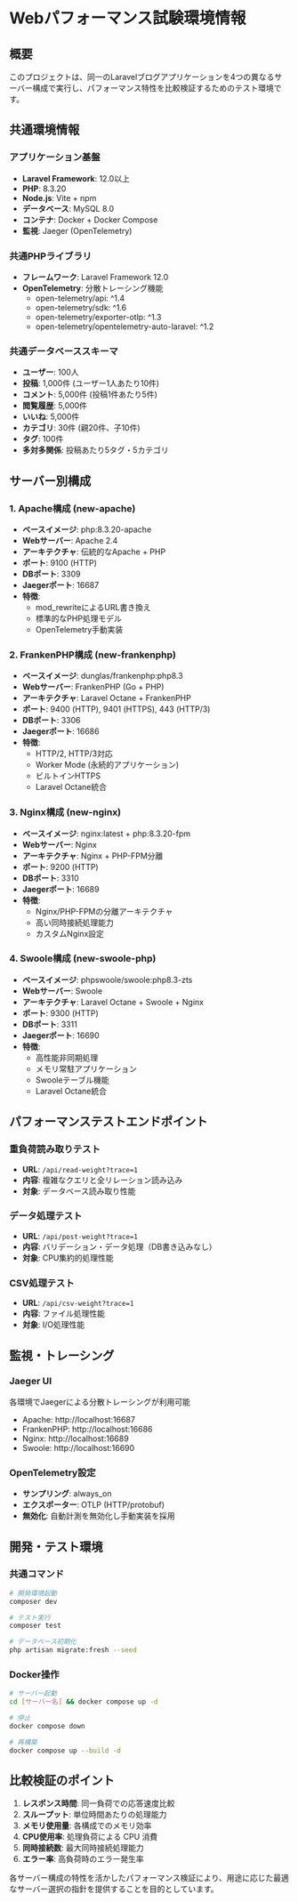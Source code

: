 # Webパフォーマンス試験環境情報

## 概要
このプロジェクトは、同一のLaravelブログアプリケーションを4つの異なるサーバー構成で実行し、パフォーマンス特性を比較検証するためのテスト環境です。

## 共通環境情報

### アプリケーション基盤
- **Laravel Framework**: 12.0以上
- **PHP**: 8.3.20
- **Node.js**: Vite + npm
- **データベース**: MySQL 8.0
- **コンテナ**: Docker + Docker Compose
- **監視**: Jaeger (OpenTelemetry)

### 共通PHPライブラリ
- **フレームワーク**: Laravel Framework 12.0
- **OpenTelemetry**: 分散トレーシング機能
  - open-telemetry/api: ^1.4
  - open-telemetry/sdk: ^1.6
  - open-telemetry/exporter-otlp: ^1.3
  - open-telemetry/opentelemetry-auto-laravel: ^1.2

### 共通データベーススキーマ
- **ユーザー**: 100人
- **投稿**: 1,000件 (ユーザー1人あたり10件)
- **コメント**: 5,000件 (投稿1件あたり5件)
- **閲覧履歴**: 5,000件
- **いいね**: 5,000件
- **カテゴリ**: 30件 (親20件、子10件)
- **タグ**: 100件
- **多対多関係**: 投稿あたり5タグ・5カテゴリ

## サーバー別構成

### 1. Apache構成 (new-apache)
- **ベースイメージ**: php:8.3.20-apache
- **Webサーバー**: Apache 2.4
- **アーキテクチャ**: 伝統的なApache + PHP
- **ポート**: 9100 (HTTP)
- **DBポート**: 3309
- **Jaegerポート**: 16687
- **特徴**: 
  - mod_rewriteによるURL書き換え
  - 標準的なPHP処理モデル
  - OpenTelemetry手動実装

### 2. FrankenPHP構成 (new-frankenphp)
- **ベースイメージ**: dunglas/frankenphp:php8.3
- **Webサーバー**: FrankenPHP (Go + PHP)
- **アーキテクチャ**: Laravel Octane + FrankenPHP
- **ポート**: 9400 (HTTP), 9401 (HTTPS), 443 (HTTP/3)
- **DBポート**: 3306
- **Jaegerポート**: 16686
- **特徴**: 
  - HTTP/2, HTTP/3対応
  - Worker Mode (永続的アプリケーション)
  - ビルトインHTTPS
  - Laravel Octane統合

### 3. Nginx構成 (new-nginx)
- **ベースイメージ**: nginx:latest + php:8.3.20-fpm
- **Webサーバー**: Nginx
- **アーキテクチャ**: Nginx + PHP-FPM分離
- **ポート**: 9200 (HTTP)
- **DBポート**: 3310
- **Jaegerポート**: 16689
- **特徴**: 
  - Nginx/PHP-FPMの分離アーキテクチャ
  - 高い同時接続処理能力
  - カスタムNginx設定

### 4. Swoole構成 (new-swoole-php)
- **ベースイメージ**: phpswoole/swoole:php8.3-zts
- **Webサーバー**: Swoole
- **アーキテクチャ**: Laravel Octane + Swoole + Nginx
- **ポート**: 9300 (HTTP)
- **DBポート**: 3311
- **Jaegerポート**: 16690
- **特徴**: 
  - 高性能非同期処理
  - メモリ常駐アプリケーション
  - Swooleテーブル機能
  - Laravel Octane統合

## パフォーマンステストエンドポイント

### 重負荷読み取りテスト
- **URL**: `/api/read-weight?trace=1`
- **内容**: 複雑なクエリと全リレーション読み込み
- **対象**: データベース読み取り性能

### データ処理テスト
- **URL**: `/api/post-weight?trace=1`
- **内容**: バリデーション・データ処理（DB書き込みなし）
- **対象**: CPU集約的処理性能

### CSV処理テスト
- **URL**: `/api/csv-weight?trace=1`
- **内容**: ファイル処理性能
- **対象**: I/O処理性能

## 監視・トレーシング

### Jaeger UI
各環境でJaegerによる分散トレーシングが利用可能
- Apache: http://localhost:16687
- FrankenPHP: http://localhost:16686
- Nginx: http://localhost:16689
- Swoole: http://localhost:16690

### OpenTelemetry設定
- **サンプリング**: always_on
- **エクスポーター**: OTLP (HTTP/protobuf)
- **無効化**: 自動計測を無効化し手動実装を採用

## 開発・テスト環境

### 共通コマンド
```bash
# 開発環境起動
composer dev

# テスト実行
composer test

# データベース初期化
php artisan migrate:fresh --seed
```

### Docker操作
```bash
# サーバー起動
cd [サーバー名] && docker compose up -d

# 停止
docker compose down

# 再構築
docker compose up --build -d
```

## 比較検証のポイント

1. **レスポンス時間**: 同一負荷での応答速度比較
2. **スループット**: 単位時間あたりの処理能力
3. **メモリ使用量**: 各構成でのメモリ効率
4. **CPU使用率**: 処理負荷による CPU 消費
5. **同時接続数**: 最大同時接続処理能力
6. **エラー率**: 高負荷時のエラー発生率

各サーバー構成の特性を活かしたパフォーマンス検証により、用途に応じた最適なサーバー選択の指針を提供することを目的としています。